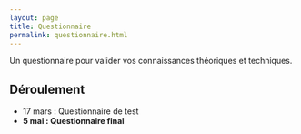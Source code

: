 ```yaml
---
layout: page
title: Questionnaire
permalink: questionnaire.html
---
```


Un questionnaire pour valider vos connaissances théoriques et techniques.

## Déroulement

- 17 mars : Questionnaire de test 
- **5 mai : Questionnaire final**